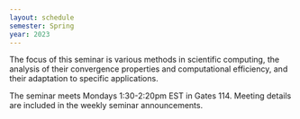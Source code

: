 ```yaml
---
layout: schedule
semester: Spring
year: 2023
---
```


The focus of this seminar is various methods in scientific computing,
the analysis of their convergence properties and computational efficiency,
and their adaptation to specific applications.

The seminar meets Mondays 1:30-2:20pm EST in Gates 114. Meeting details are included in
the weekly seminar announcements.
